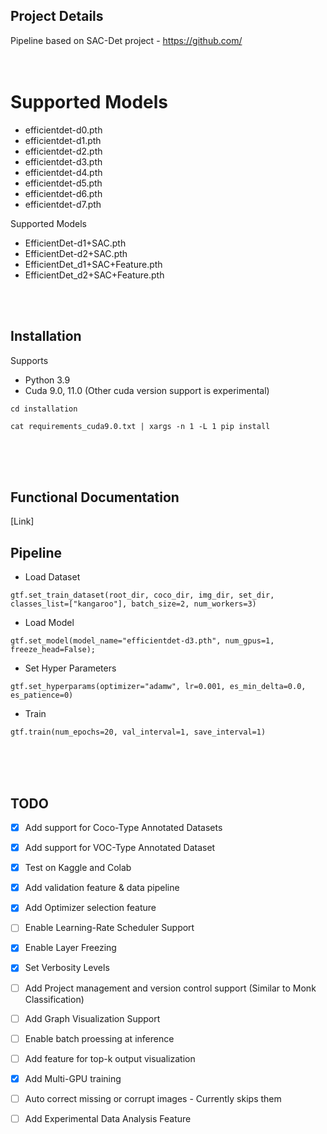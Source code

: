 ## Project Details
Pipeline based on SAC-Det project - https://github.com/
<br />
<br />
<br />

# Supported Models
  - efficientdet-d0.pth
  - efficientdet-d1.pth
  - efficientdet-d2.pth
  - efficientdet-d3.pth
  - efficientdet-d4.pth
  - efficientdet-d5.pth
  - efficientdet-d6.pth
  - efficientdet-d7.pth

Supported Models
  - EfficientDet-d1+SAC.pth
  - EfficientDet-d2+SAC.pth
  - EfficientDet_d1+SAC+Feature.pth
  - EfficientDet_d2+SAC+Feature.pth
  
<br />
<br />

## Installation

Supports 
- Python 3.9
- Cuda 9.0, 11.0 (Other cuda version support is experimental)
    
`cd installation`

`cat requirements_cuda9.0.txt | xargs -n 1 -L 1 pip install`

<br />
<br />
<br />

## Functional Documentation
[Link]



## Pipeline

- Load Dataset

`gtf.set_train_dataset(root_dir, coco_dir, img_dir, set_dir, classes_list=["kangaroo"], batch_size=2, num_workers=3)`

- Load Model

`gtf.set_model(model_name="efficientdet-d3.pth", num_gpus=1, freeze_head=False);`

- Set Hyper Parameters

`gtf.set_hyperparams(optimizer="adamw", lr=0.001, es_min_delta=0.0, es_patience=0)`

- Train

`gtf.train(num_epochs=20, val_interval=1, save_interval=1)`



<br />
<br />
<br />

## TODO

- [x] Add support for Coco-Type Annotated Datasets
- [x] Add support for VOC-Type Annotated Dataset
- [x] Test on Kaggle and Colab 
- [x] Add validation feature & data pipeline
- [x] Add Optimizer selection feature
- [ ] Enable Learning-Rate Scheduler Support
- [x] Enable Layer Freezing
- [x] Set Verbosity Levels
- [ ] Add Project management and version control support (Similar to Monk Classification)
- [ ] Add Graph Visualization Support
- [ ] Enable batch proessing at inference
- [ ] Add feature for top-k output visualization
- [x] Add Multi-GPU training
- [ ] Auto correct missing or corrupt images - Currently skips them
- [ ] Add Experimental Data Analysis Feature


<br />
<br />
<br />

